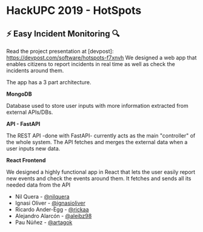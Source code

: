 # HackUPC 2019 - HotSpots

## ⚡️ Easy Incident Monitoring  :mag:

Read the project presentation at [devpost]: https://devpost.com/software/hotspots-f7xnvh
We designed a web app that enables citizens to report incidents in real time as well as check the incidents around them.

The app has a 3 part architecture.

**MongoDB**

Database used to store user inputs with more information extracted from external APIs/DBs. 

**API - FastAPI**

The REST API -done with FastAPI- currently acts as the main "controller" of the whole system. The API fetches and merges the external data when a user inputs new data.

**React Frontend**

We designed a highly functional app in React that lets the user easily report new events and check the events around them. It fetches and sends all its needed data from the API

* Nil Quera - [@nilquera](https://github.com/nilquera)
* Ignasi Oliver - [@ignasioliver](https://github.com/ignasioliver)
* Ricardo Ander-Egg - [@rickaa](https://github.com/rickaa)
* Alejandro Alarcón - [@aleibz98](https://github.com/aleibz98)
* Pau Núñez - [@artagok](https://github.com/Artagok)
